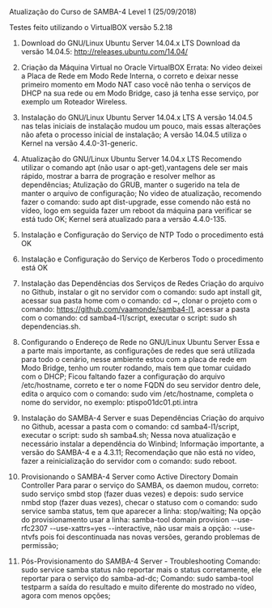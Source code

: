 Atualização do Curso de SAMBA-4 Level 1 (25/09/2018)

Testes feito utilizando o VirtualBOX versão 5.2.18

1. Download do GNU/Linux Ubuntu Server 14.04.x LTS
Download da versão 14.04.5: http://releases.ubuntu.com/14.04/

2. Criação da Máquina Virtual no Oracle VirtualBOX
Errata: No video deixei a Placa de Rede em Modo Rede Interna, o correto e deixar nesse primeiro momento em Modo NAT caso você não tenha o serviços de DHCP na sua rede ou em Modo Bridge, caso já tenha esse serviço, por exemplo um Roteador Wireless.

3. Instalação do GNU/Linux Ubuntu Server 14.04.x LTS
A versão 14.04.5 nas telas iniciais de instalação mudou um pouco, mais essas alterações não afeta o processo inicial de instalação;
A versão 14.04.5 utiliza o Kernel na versão 4.4.0-31-generic.

4. Atualização do GNU/Linux Ubuntu Server 14.04.x LTS
Recomendo utilizar o comando apt (não usar o apt-get),vantagens dele ser mais rápido, mostrar a barra de progração e resolver melhor as dependências;
Atulização do GRUB, manter o sugerido na tela de manter o arquivo de configuração;
No video de atualização, recomendo fazer o comando: sudo apt dist-upgrade, esse comendo não está no vídeo, logo em seguida fazer um reboot da máquina para verificar se está tudo OK;
Kernel será atualizado para a versão 4.4.0-135.

5. Instalação e Configuração do Serviço de NTP
Todo o procedimento está OK

6. Instalação e Configuração do Serviço de Kerberos
Todo o procedimento está OK

7. Instalação das Dependências dos Serviços de Redes
Criação do arquivo no Github, instalar o git no servidor com o comando: sudo apt install git, acessar sua pasta home com o comando: cd ~, clonar o projeto com o comando: https://github.com/vaamonde/samba4-l1, acessar a pasta com o comando: cd samba4-l1/script, executar o script: sudo sh dependencias.sh.

8. Configurando o Endereço de Rede no GNU/Linux Ubuntu Server
Essa e a parte mais importante, as configurações de redes que será utilizada para todo o cenário, nesse ambiente estou com a placa de rede em Modo Bridge, tenho um router rodando, mais tem que tomar cuidado com o DHCP;
Ficou faltando fazer a configuração do arquivo /etc/hostname, correto e ter o nome FQDN do seu servidor dentro dele, edita o arquico com o comando: sudo vim /etc/hostname, completa o nome do servidor, no exemplo: ptispo01dc01.pti.intra

9. Instalação do SAMBA-4 Server e suas Dependências
Criação do arquivo no Github, acessar a pasta com o comando: cd samba4-l1/script, executar o script: sudo sh samba4.sh;
Nessa nova atualização e necessário instalar a dependência do Winbind;
Informação importante, a versão do SAMBA-4 e a 4.3.11;
Recomendação que não está no vídeo, fazer a reinicialização do servidor com o comando: sudo reboot.

10. Provisionando o SAMBA-4 Server como Active Directory Domain Controller
Para parar o serviço do SAMBA, os daemon mudou, correto: sudo serviço smbd stop (fazer duas vezes) e depois: sudo service nmbd stop (fazer duas vezes), checar o statuso com o comando: sudo service samba status, tem que aparecer a linha: stop/waiting;
Na opção do provisionamento usar a linha: samba-tool domain provision --use-rfc2307 --use-xattrs=yes --interactive, não usar mais a opção: --use-ntvfs pois foi descontinuada nas novas versões, gerando problemas de permissão;

11. Pós-Provisionamento do SAMBA-4 Server - Troubleshooting
Comando: sudo service samba status não reportar mais o status corretamente, ele reportar para o serviço do samba-ad-dc;
Comando: sudo samba-tool testparm a saída do resultado e muito diferente do mostrado no vídeo, agora com menos opções;
